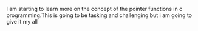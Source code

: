 I am starting to learn more on the concept of the pointer functions in c programming.This is going to be tasking and challenging but i am going to give it my all
